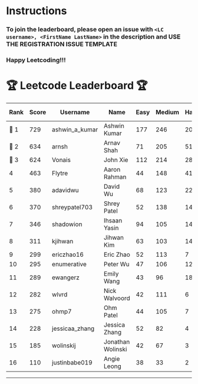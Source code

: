# Instructions
### To join the leaderboard, please open an issue with `<LC username>, <FirstName LastName>` in the description and USE THE REGISTRATION ISSUE TEMPLATE
### Happy Leetcoding!!!


# 🏆 Leetcode Leaderboard 🏆

| Rank | Score | Username       | Name | Easy | Medium | Hard | Problems Solved |
|------|----------------|-----------------|-------------------|--------------|--------------|--------------|--------------|
| 🥇 1 | 729 | ashwin_a_kumar | Ashwin Kumar | 177 | 246 | 20 | 443 |
| 🥈 2 | 634 | arnsh | Arnav Shah | 71 | 205 | 51 | 327 |
| 🥉 3 | 624 | Vonais | John Xie | 112 | 214 | 28 | 354 |
| 4 | 463 | Flytre | Aaron Rahman | 44 | 148 | 41 | 233 |
| 5 | 380 | adavidwu | David Wu | 68 | 123 | 22 | 213 |
| 6 | 370 | shreypatel703 | Shrey Patel | 52 | 138 | 14 | 204 |
| 7 | 346 | shadowion | Ihsaan Yasin | 94 | 105 | 14 | 213 |
| 8 | 311 | kjihwan | Jihwan Kim | 63 | 103 | 14 | 180 |
| 9 | 299 | ericzhao16 | Eric Zhao | 52 | 113 | 7 | 172 |
| 10 | 295 | enumerative | Peter Wu | 47 | 106 | 12 | 165 |
| 11 | 289 | ewangerz | Emily Wang | 43 | 96 | 18 | 157 |
| 12 | 282 | wlvrd | Nick Walvoord | 42 | 111 | 6 | 159 |
| 13 | 275 | ohmp7 | Ohm Patel | 44 | 105 | 7 | 156 |
| 14 | 228 | jessicaa_zhang | Jessica Zhang | 52 | 82 | 4 | 138 |
| 15 | 185 | wolinskij | Jonathan Wolinski | 42 | 67 | 3 | 112 |
| 16 | 110 | justinbabe019 | Angie Leong | 38 | 33 | 2 | 73 |
---